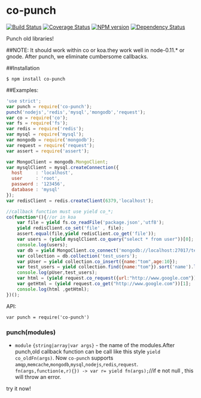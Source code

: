 co-punch
========
[![Build Status](https://travis-ci.org/RocksonZeta/co-punch.svg?branch=master)](https://travis-ci.org/RocksonZeta/co-punch)
[![Coverage Status](https://coveralls.io/repos/RocksonZeta/co-punch/badge.png?branch=master)](https://coveralls.io/r/RocksonZeta/co-punch?branch=master)
[![NPM version](https://badge.fury.io/js/co-punch.svg)](http://badge.fury.io/js/co-punch)
[![Dependency Status](https://david-dm.org/RocksonZeta/co-punch.svg)](https://david-dm.org/RocksonZeta/co-punch)

Punch old libraries!

##NOTE:
It should work within co or koa.they work well in node-0.11.* or gnode.
After punch, we eliminate cumbersome callbacks.

##Installation
```
$ npm install co-punch
```

##Examples:
```js
'use strict';
var punch = require('co-punch');
punch('nodejs','redis','mysql','mongodb','request');
var co = require('co');
var fs = require('fs');
var redis = require('redis');
var mysql = require('mysql');
var mongodb = require('mongodb');
var request = require('request');
var assert = require('assert');

var MongoClient = mongodb.MongoClient;
var mysqlClient = mysql.createConnection({
  host     : 'localhost',
  user     : 'root',
  password : '123456',
  database : 'mysql'
});
var redisClient = redis.createClient(6379,'localhost');

//callback function must use yield co_*;
co(function*(){//or in koa
	var file = yield fs.co_readFile('package.json','utf8');
	yield redisClient.co_set('file' , file);
	assert.equal(file,yield redisClient.co_get('file'));
	var users = (yield mysqlClient.co_query("select * from user"))[0];
	console.log(users);
	var db = yield MongoClient.co_connect('mongodb://localhost:27017/test');
	var collection = db.collection('test_users');
	var pUser = yield collection.co_insert({name:"tom",age:10});
	var test_users = yield collection.find({name:"tom"}).sort('name').limit(1).co_toArray();
	console.log(pUser,test_users);
	var html = (yield request.co_request({url:"http://www.google.com"}))[1];
	var getHtml = (yield request.co_get("http://www.google.com"))[1];
	console.log(html ,getHtml);
})();
```

API:
```
var punch = require('co-punch')
```
### punch(modules)
- `module` `{string|array|var args}` - the name of the modules.After punch,old callback function can be call like this style `yield co_oldFn(args)`.
Now `co-punch` supports `amqp`,`memcache`,`mongodb`,`mysql`,`nodejs`,`redis`,`request`.
`fn(args,function(e,r){}) -> var r= yield fn(args);`//if e not null , this will throw an error.

try it now!

